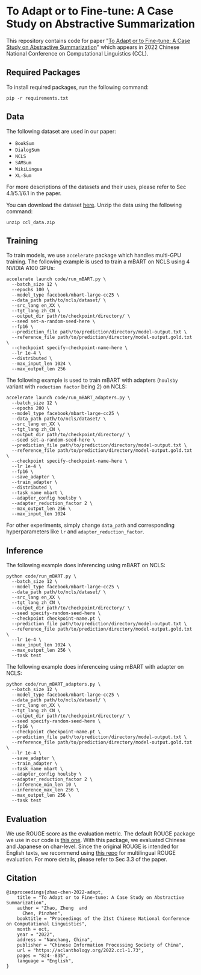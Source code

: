 # To Adapt or to Fine-tune: A Case Study on Abstractive Summarization
This repository contains code for paper "[To Adapt or to Fine-tune: A Case Study on Abstractive Summarization](https://arxiv.org/abs/2208.14559)" which appears in 2022 Chinese National Conference on Computational Linguistics (CCL).

## Required Packages
To install required packages, run the following command:

```
pip -r requirements.txt
```

## Data
The following dataset are used in our paper:

- `BookSum`
- `DialogSum`
- `NCLS`
- `SAMSum`
- `WikiLingua`
- `XL-Sum`

For more descriptions of the datasets and their uses, please refer to Sec 4.1/5.1/6.1 in the paper. 

You can download the dataset [here](https://drive.google.com/file/d/1uMnvXQAVUHXFd1gzlDEQjNFTu9-66X7h/view?usp=sharing). Unzip the data using the following command:
```
unzip ccl_data.zip 
```

## Training 

To train models, we use `accelerate` package which handles multi-GPU training. The following example is used to train a mBART on NCLS using 4 NVIDIA A100 GPUs:

```
accelerate launch code/run_mBART.py \
  --batch_size 12 \
  --epochs 100 \
  --model_type facebook/mbart-large-cc25 \
  --data_path path/to/ncls/dataset/ \
  --src_lang en_XX \
  --tgt_lang zh_CN \
  --output_dir path/to/checkpoint/directory/ \
  --seed set-a-random-seed-here \
  --fp16 \
  --prediction_file path/to/prediction/directory/model-output.txt \
  --reference_file path/to/prediction/directory/model-output.gold.txt \
  --checkpoint specify-checkpoint-name-here \
  --lr 1e-4 \
  --distributed \
  --max_input_len 1024 \
  --max_output_len 256
```

The following example is used to train mBART with adapters (`houlsby` variant with `reduction factor` being 2) on NCLS:
```
accelerate launch code/run_mBART_adapters.py \
  --batch_size 12 \
  --epochs 200 \
  --model_type facebook/mbart-large-cc25 \
  --data_path path/to/ncls/dataset/ \
  --src_lang en_XX \
  --tgt_lang zh_CN \
  --output_dir path/to/checkpoint/directory/ \
  --seed set-a-random-seed-here \
  --prediction_file path/to/prediction/directory/model-output.txt \
  --reference_file path/to/prediction/directory/model-output.gold.txt \
  --checkpoint specify-checkpoint-name-here \
  --lr 1e-4 \
  --fp16 \
  --save_adapter \
  --train_adapter \
  --distributed \
  --task_name mbart \
  --adapter_config houlsby \
  --adapter_reduction_factor 2 \
  --max_output_len 256 \
  --max_input_len 1024
```

For other experiments, simply change `data_path` and corresponding hyperparameters like `lr` and `adapter_reduction_factor`.

## Inference
The following example does inferencing using mBART on NCLS:
```
python code/run_mBART.py \
  --batch_size 12 \
  --model_type facebook/mbart-large-cc25 \
  --data_path path/to/ncls/dataset/ \
  --src_lang en_XX \
  --tgt_lang zh_CN \
  --output_dir path/to/checkpoint/directory/ \
  --seed specify-random-seed-here \
  --checkpoint checkpoint-name.pt \
  --prediction_file path/to/prediction/directory/model-output.txt \
  --reference_file path/to/prediction/directory/model-output.gold.txt \
  --lr 1e-4 \
  --max_input_len 1024 \
  --max_output_len 256 \
  --task test 
```

The following example does inferenceing using mBART with adapter on NCLS:

```
python code/run_mBART_adapters.py \
  --batch_size 12 \
  --model_type facebook/mbart-large-cc25 \
  --data_path path/to/ncls/dataset/ \
  --src_lang en_XX \
  --tgt_lang zh_CN \
  --output_dir path/to/checkpoint/directory/ \
  --seed specify-random-seed-here \
  --fp16 \
  --checkpoint checkpoint-name.pt \
  --prediction_file path/to/prediction/directory/model-output.txt \
  --reference_file path/to/prediction/directory/model-output.gold.txt \
  --lr 1e-4 \
  --save_adapter \
  --train_adapter \
  --task_name mbart \
  --adapter_config houlsby \
  --adapter_reduction_factor 2 \
  --inference_min_len 10 \
  --inference_max_len 256 \
  --max_output_len 256 \
  --task test
```

## Evaluation 
We use ROUGE score as the evaluation metric. The default ROUGE package we use in our code is [this one](https://github.com/huggingface/datasets/blob/main/metrics/rouge/rouge.py). With this package, we evaluated Chinese and Japanese on char-level. Since the original ROUGE is intended for English texts, we recommend using [this repo](https://github.com/csebuetnlp/xl-sum/tree/master/multilingual_rouge_scoring) for multilingual ROUGE evaluation. For more details, please refer to Sec 3.3 of the paper. 
## Citation
```
@inproceedings{zhao-chen-2022-adapt,
    title = "To Adapt or to Fine-tune: A Case Study on Abstractive Summarization",
    author = "Zhao, Zheng  and
      Chen, Pinzhen",
    booktitle = "Proceedings of the 21st Chinese National Conference on Computational Linguistics",
    month = oct,
    year = "2022",
    address = "Nanchang, China",
    publisher = "Chinese Information Processing Society of China",
    url = "https://aclanthology.org/2022.ccl-1.73",
    pages = "824--835",
    language = "English",
}
```
